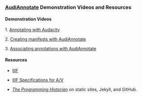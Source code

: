 ### [AudiAnnotate](https://hipstas.github.io/AudiAnnotate/) Demonstration Videos and Resources 

#### Demonstration Videos
1\. [Annotating with Audacity](https://drive.google.com/file/d/1dpOkBX2-ABIzM7Z2Anle7HHQTr24mN39/view?usp=sharing)

2\. [Creating manifests with AudiAnnotate](https://drive.google.com/file/d/1LAHGDO1fqnN3Y6emXB1FJUi1g8tSk9a7/view?usp=sharing)

3\. [Associating annotations with AudiAnnotate](https://drive.google.com/file/d/1L_fElYnA96q4WQFVuBmSJ80hXSESYDoJ/view?usp=sharing)

#### Resources

* [IIIF](https://iiif.io/)

* [IIIF Specifications for A/V](https://iiif.io/community/groups/av/)

* [*The Programming Historian*](https://programminghistorian.org/en/lessons/building-static-sites-with-jekyll-github-pages) on static sites, Jekyll, and GitHub.


